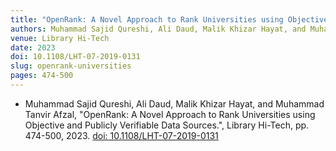 ```yaml
---
title: "OpenRank: A Novel Approach to Rank Universities using Objective and Publicly Verifiable Data Sources"
authors: Muhammad Sajid Qureshi, Ali Daud, Malik Khizar Hayat, and Muhammad Tanvir Afzal
venue: Library Hi-Tech
date: 2023
doi: 10.1108/LHT-07-2019-0131
slug: openrank-universities
pages: 474-500
---
```


- Muhammad Sajid Qureshi, Ali Daud, Malik Khizar Hayat, and Muhammad Tanvir Afzal, "OpenRank: A Novel Approach to Rank Universities using Objective and Publicly Verifiable Data Sources.", Library Hi-Tech, pp. 474-500, 2023. [doi: 10.1108/LHT-07-2019-0131](10.1108/LHT-07-2019-0131)
